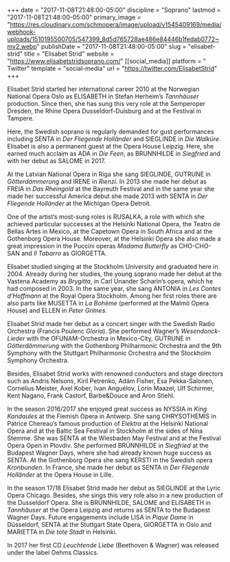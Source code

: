 +++
date = "2017-11-08T21:48:00-05:00"
discipline = "Soprano"
lastmod = "2017-11-08T21:48:00-05:00"
primary_image = "https://res.cloudinary.com/schmopera/image/upload/v1545409169/media/webhook-uploads/1510195500705/547399_8d5d765728ae486e84446b1fedab0772~mv2.webp"
publishDate = "2017-11-08T21:48:00-05:00"
slug = "elisabet-strid"
title = "Elisabet Strid"
website = "https://www.elisabetstridsoprano.com/"
[[social_media]]
platform = " Twitter"
template = "social-media"
url = "https://twitter.com/ElisabetStrid"
+++

Elisabet Strid started her international career 2010 at the Norwegian National Opera Oslo as ELISABETH in Stefan Herheim’s *Tannhäuser* production. Since then, she has sung this very role at the Semperoper Dresden, the Rhine Opera Dusseldorf-Duisburg and at the Festival in Tampere. 

Here, the Swedish soprano is regularly demanded for gust performances including SENTA in *Der Fliegende Holländer* and SIEGLINDE in *Die Walküre*. Elisabet is also a permanent guest at the Opera House Leipzig. Here, she earned much acclaim as ADA in *Die Feen*, as BRUNNHILDE in *Siegfried* and with her debut as SALOME in 2017. 

At the Latvian National Opera in Riga she sang SIEGLINDE, GUTRUNE in *Götterdämmerung* and IRENE in *Rienzi*. In 2013 she made her debut as FREIA in *Das Rheingold* at the Bayreuth Festival and in the same year she made her successful America debut she made 2013 with SENTA in *Der Fliegende Holländer* at the Michigan Opera Detroit. 

One of the artist’s most-sung roles is RUSALKA, a role with which she achieved particular successes at the Helsinki National Opera, the Teatro de Bellas Artes in Mexico, at the Capetown Opera in South Africa and at the Gothenborg Opera House. Moreover, at the Helsinki Opera she also made a great impression in the Puccini operas *Madama Butterfly* as CHO-CHO-SAN and *Il Tabarro* as GIORGETTA. 

Elisabet studied singing at the Stockholm University and graduated here in 2004. Already during her studies, the young soprano made her debut at the Vastena Academy as *Brygitta*, in Carl Unander Scharin’s opera, which he had composed in 2003. In the same year, she sang ANTONIA in *Les Contes d’Hoffmann* at the Royal Opera Stockholm. Among her first roles there are also parts like MUSETTA in *La Bohème* (performed at the Malmö Opera House) and ELLEN in *Peter Grimes*.

Elisabet Strid made her debut as a concert singer with the Swedish Radio Orchestra (Francis Poulenc *Gloria*). She performed Wagner’s *Wesendonck-Lieder* with the OFUNAM-Orchestra in Mexico-City, GUTRUNE in *Götterdämmerung* with the Gothenborg Philharmonic Orchestra and the 9th Symphony with the Stuttgart Philharmonic Orchestra and the Stockholm Symphony Orchestra. 

Besides, Elisabet Strid works with renowned conductors and stage directors such as Andris Nelsons, Kiril Petrenko, Adám Fisher, Esa Pekka-Salonen, Cornelius Meister, Axel Kober, Ivan Anguélov, Lorin Maazel, Ulf Schirmer, Kent Nagano, Frank Castorf, Barbe&Douce and Aron Stiehl. 

In the season 2016/2017 she enjoyed great success as NYSSIA in *King Kandaules* at the Flemish Opera in Antwerp. She sang CHRYSOTHEMIS in Patrice Chereau’s famous production of *Elektra* at the Helsinki National Opera and at the Baltic Sea Festival in Stockholm at the sides of Nina Stemme. She was SENTA at the Wiesbaden May Festival and at the Festival Opera Open in Plovdiv. She performed BRÜNNHILDE in *Siegfried* at the Budapest Wagner Days, where she had already known huge success as SENTA. At the Gothenborg Opera she sang KERSTI in the Swedish opera *Kronbunden*. In France, she made her debut as SENTA in *Der Fliegende Holländer* at the Opera House in Lille. 

In the season 17/18 Elisabet Strid made her debut as SIEGLINDE at the Lyric Opera Chicago. Besides, she sings this very role also in a new production of the Dusseldorf Opera. She is BRÜNNHILDE, SALOME and ELISABETH in *Tannhäuser* at the Opera Leipzig and returns as SENTA to the Budapest Wagner Days. Future engagements include LISA in *Pique Dame* in Düsseldorf, SENTA at the Stuttgart State Opera, GIORGETTA in Oslo and MARIETTA in *Die tote Stadt* in Helsinki. 

In 2017 her first CD *Leuchtende Liebe* (Beethoven & Wagner) was released under the label Oehms Classics.
